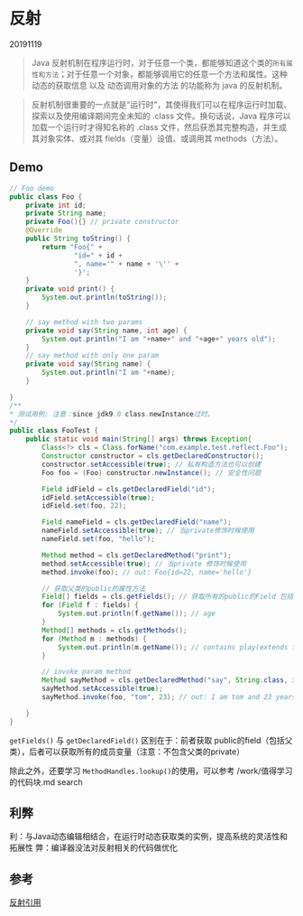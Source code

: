 # 反射 

20191119


> Java 反射机制在程序运行时，对于任意一个类，都能够知道这个类的`所有属性和方法`；对于任意一个对象，都能够调用它的任意一个方法和属性。这种 动态的获取信息 以及 动态调用对象的方法 的功能称为 java 的反射机制。

> 反射机制很重要的一点就是“运行时”，其使得我们可以在程序运行时加载、探索以及使用编译期间完全未知的 .class 文件。换句话说，Java 程序可以加载一个运行时才得知名称的 .class 文件，然后获悉其完整构造，并生成其对象实体、或对其 fields（变量）设值、或调用其 methods（方法）。

## Demo

```java
// Foo demo
public class Foo {
    private int id;
    private String name;
    private Foo(){} // private constructor
    @Override
    public String toString() {
        return "Foo{" +
                "id=" + id +
                ", name='" + name + '\'' +
                '}';
    }
    private void print() {
        System.out.println(toString());
    }

    // say method with two params
    private void say(String name, int age) {
        System.out.println("I am "+name+" and "+age+" years old");
    }
    // say method with only one param
    private void say(String name) {
        System.out.println("I am "+name);
    }

}
/**
* 测试用例: 注意：since jdk9.0 class.newInstance过时。
*/
public class FooTest {
    public static void main(String[] args) throws Exception{
        Class<?> cls = Class.forName("com.example.test.reflect.Foo");
        Constructor constructor = cls.getDeclaredConstructor(); 
        constructor.setAccessible(true); // 私有构造方法也可以创建
        Foo foo = (Foo) constructor.newInstance(); // 安全性问题

        Field idField = cls.getDeclaredField("id");
        idField.setAccessible(true);
        idField.set(foo, 22);

        Field nameField = cls.getDeclaredField("name");
        nameField.setAccessible(true); // 当private修饰时候使用
        nameField.set(foo, "hello");

        Method method = cls.getDeclaredMethod("print");
        method.setAccessible(true); // 当private 修饰时候使用
        method.invoke(foo); // out: Foo{id=22, name='hello'}

        // 获取父类的public的属性方法
        Field[] fields = cls.getFields(); // 获取所有的public的Field 包括从父类继承来的public
        for (Field f : fields) {
            System.out.println(f.getName()); // age
        }
        Method[] methods = cls.getMethods();
        for (Method m : methods) {
            System.out.println(m.getName()); // contains play(extends from father class)
        }

        // invoke param method
        Method sayMethod = cls.getDeclaredMethod("say", String.class, int.class); // 获取say方法，参数类型为xx
        sayMethod.setAccessible(true);
        sayMethod.invoke(foo, "tom", 23); // out: I am tom and 23 years old

    }
}

```

`getFields()` 与 `getDeclaredField()` 区别在于：前者获取 public的field（包括父类），后者可以获取所有的成员变量（注意：不包含父类的private）

除此之外，还要学习 `MethodHandles.lookup()`的使用，可以参考 /work/值得学习的代码块.md search 

## 利弊
利：与Java动态编辑相结合，在运行时动态获取类的实例，提高系统的灵活性和拓展性
弊：编译器没法对反射相关的代码做优化

## 参考

[反射引用](https://juejin.im/post/598ea9116fb9a03c335a99a4#comment)



